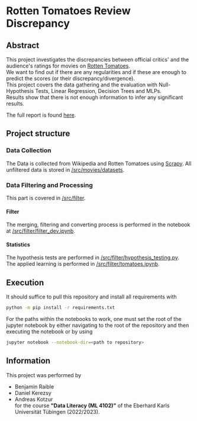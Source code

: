 # Rotten Tomatoes Review Discrepancy
## Abstract
This project investigates the discrepancies between official critics' and the audience's ratings for movies on [Rotten Tomatoes](https://www.rottentomatoes.com/).  
We want to find out if there are any regularities and if these are enough to predict the scores (or their discrepancy/divergence).  
This project covers the data gathering and the evaluation with Null-Hypothesis Tests, Linear Regression, Decision Trees and MLPs.  
Results show that there is not enough information to infer any significant results.  
  
The full report is found [here](/src/presentation/Rotten_Tomatoes_Discrepancy.pdf).
## Project structure
### Data Collection
The Data is collected from Wikipedia and Rotten Tomatoes using [Scrapy](https://scrapy.org/).
All unfiltered data is stored in [/src/movies/datasets](../../tree/main/src/movies/datasets).
### Data Filtering and Processing
This part is covered in [/src/filter](../../tree/main/src/filter).
#### Filter
The merging, filtering and converting process is performed in the notebook at [/src/filter/filter_dev.ipynb](/src/filter/filter_dev.ipynb).
#### Statistics
The hypothesis tests are performed in [/src/filter/hypothesis_testing.py](/src/filter/hypothesis_testing.py).  
The applied learning is performed in [/src/filter/tomatoes.ipynb](/src/filter/tomatoes.ipynb).  
## Execution
It should suffice to pull this repository and install all requirements with 
```sh
python -m pip install -r requirements.txt
```
For the paths within the notebooks to work, one must set the root of the jupyter notebook by either navigating to the root of the repository and then executing the notebook or by using
```sh
jupyter notebook --notebook-dir=<path to repository>
```
## Information
This project was performed by
* Benjamin Raible  
* Daniel Kerezsy  
* Andreas Kotzur  
for the course **"Data Literacy (ML 4102)"** of the Eberhard Karls Universität Tübingen (2022/2023).
